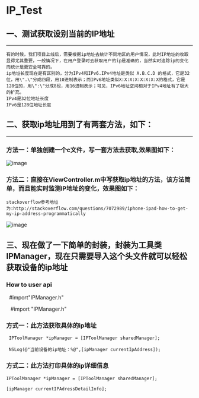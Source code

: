 # IP_Test
## 一、测试获取设别当前的IP地址
-----------------------

    有的时候，我们项目上线后，需要根据ip地址去统计不同地区的用户情况，此时IP地址的收取显得尤其重要，一般情况下，在用户登录时去获取用户的ip是准确的，当然实时追踪ip的变化而统计是更安全可靠的。
    ip地址长度现在是有区别的，分为IPv4和IPv6.IPv4地址是类似 A.B.C.D 的格式，它是32位，用\".\"分成四段，用10进制表示；而IPv6地址类似X:X:X:X:X:X:X:X的格式，它是128位的，用\":\"分成8段，用16进制表示；可见，IPv6地址空间相对于IPv4地址有了极大的扩充。
    IPv4是32位地址长度
    IPv6是128位地址长度


## 二、获取ip地址用到了有两套方法，如下：
-----------------------
   
### 方法一：单独创建一个c文件，写一套方法去获取,效果图如下：

![image](https://github.com/xiayuanquan/IP_Test/blob/master/IP_Test/source/test1.png)

### 方法二：直接在ViewController.m中写获取ip地址的方法，该方法简单，而且能实时监测IP地址的变化，效果图如下：

    stackoverflow参考地址为:http://stackoverflow.com/questions/7072989/iphone-ipad-how-to-get-my-ip-address-programmatically
    
![image](https://github.com/xiayuanquan/IP_Test/blob/master/IP_Test/source/test2.png)



## 三、现在做了一下简单的封装，封装为工具类IPManager，现在只需要导入这个头文件就可以轻松获取设备的ip地址
### How to user api

    #import"IPManager.h"
    
    #import "IPManager.h"
     
### 方式一：此方法获取具体的ip地址   
     
     IPToolManager *ipManager = [IPToolManager sharedManager]; 
     
     NSLog(@"当前设备的ip地址：%@",[ipManager currentIpAddress]); 
      
### 方式二：此方法打印具体的ip详细信息
    
    IPToolManager *ipManager = [IPToolManager sharedManager];
    
    [ipManager currentIPAdressDetailInfo];
